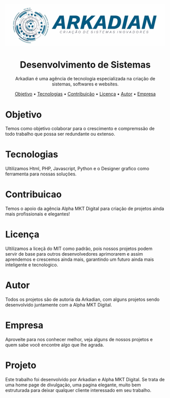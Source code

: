 ![Arkadian](https://github.com/Raynder/minhaMarca/blob/master/developer.jpg)

<h1 align="center">Desenvolvimento de Sistemas</h1>
<p align="center"> Arkadian é uma agência de tecnologia especializada na criação de sistemas, softwares e websites.</p>

<p align="center">
 <a href="#objetivo">Objetivo</a> •
 <a href="#tecnologias">Tecnologias</a> • 
 <a href="#contribuicao">Contribuição</a> • 
 <a href="#licença">Licença</a> • 
 <a href="#autor">Autor</a> • 
 <a href="#empresa">Empresa</a>
</p>

<h1 id="objetivo">Objetivo</h1>
 <p>Temos como objetivo colaborar para o crescimento e compremssão de todo trabalho que possa ser redundante ou extenso.</p>

<h1 id="tecnologias">Tecnologias</h1>
 <p>Ultilizamos Html, PHP, Javascript, Python e o Designer grafico como ferramenta para nossas soluções.</p>

<h1 id="contribuicao">Contribuicao</h1>
 <p>Temos o apoio da agência Alpha MKT Digital para criação de projetos ainda mais profissionais e elegantes!</p>

<h1 id="licença">Licença</h1>
 <p>Ultilizamos a liceçã do MIT como padrão, pois nossos projetos podem servir de base para outros desenvolvedores aprimorarem e assim aprendemos e crescemos ainda mais, garantindo um futuro ainda mais inteligente e tecnologico.</p>

<h1 id="autor">Autor</h1>
 <p>Todos os projetos são de autoria da Arkadian, com alguns projetos sendo desenvolvido juntamente com a Alpha MKT Digital.</p>

<h1 id="Empresa">Empresa</h1>
 <p>Aproveite para nos conhecer melhor, veja alguns de nossos projetos e quem sabe você encontre algo que lhe agrada.</p>

<h1 id="projeto">Projeto</h1>
 <p>Este trabalho foi desenvolvido por Arkadian e Alpha MKT Digital. Se trata de uma home page de divulgação, uma pagina elegante, muito bem estruturada para deixar qualquer cliente interessado em seu trabalho.</p>

 

 
